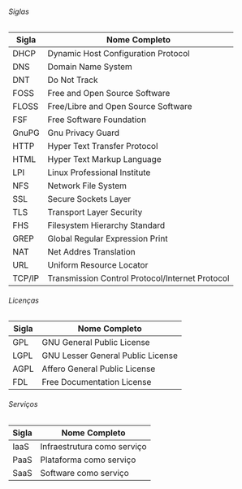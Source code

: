 ###### Siglas

| Sigla | Nome Completo|
|-------|--------------|
|DHCP   |Dynamic Host Configuration Protocol|
|DNS    |Domain Name System|
|DNT    |Do Not Track|
|FOSS   |Free and Open Source Software|
|FLOSS  |Free/Libre and Open Source Software|
|FSF    |Free Software Foundation|
|GnuPG  |Gnu Privacy Guard|
|HTTP   |Hyper Text Transfer Protocol|
|HTML   |Hyper Text Markup Language|
|LPI    |Linux Professional Institute|
|NFS    |Network File System|
|SSL    |Secure Sockets Layer|
|TLS    |Transport Layer Security|
|FHS    |Filesystem Hierarchy Standard|
|GREP   |Global Regular Expression Print|
|NAT    |Net Addres Translation|
|URL    |Uniform Resource Locator|
|TCP/IP |Transmission Control Protocol/Internet Protocol|

###### Licenças

|Sigla| Nome Completo|
|-----|--------------|
|GPL  |GNU General Public License|
|LGPL |GNU Lesser General Public License|
|AGPL |Affero General Public License|
|FDL  |Free Documentation License|


###### Serviços
|Sigla| Nome Completo|
|-----|--------------|
|IaaS |Infraestrutura como serviço|
|PaaS |Plataforma como serviço|
|SaaS |Software como serviço|

